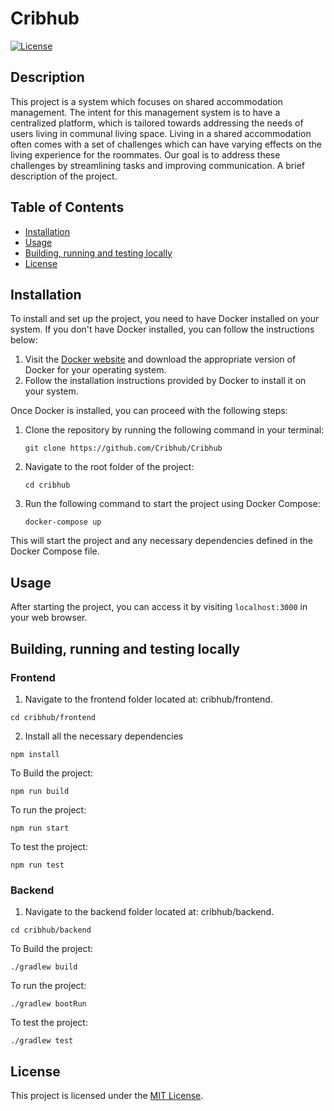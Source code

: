 # Cribhub

[![License](https://img.shields.io/badge/license-MIT-blue.svg)](LICENSE)

## Description

This project is a system which focuses on shared accommodation management. The intent for this management system is to have a centralized platform, which is tailored towards addressing the needs of users living in communal living space. Living in a shared accommodation often comes with a set of challenges which can have varying effects on the living experience for the roommates. Our goal is to address these challenges by streamlining tasks and improving communication. 
A brief description of the project.

## Table of Contents

- [Installation](#installation)
- [Usage](#usage)
- [Building, running and testing locally](#building-running-and-testing-locally)
- [License](#license)

## Installation

To install and set up the project, you need to have Docker installed on your system. If you don't have Docker installed, you can follow the instructions below:

1. Visit the [Docker website](https://www.docker.com/get-started) and download the appropriate version of Docker for your operating system.
2. Follow the installation instructions provided by Docker to install it on your system.

Once Docker is installed, you can proceed with the following steps:

1. Clone the repository by running the following command in your terminal:
    ```
    git clone https://github.com/Cribhub/Cribhub
    ```

2. Navigate to the root folder of the project:
    ```
    cd cribhub
    ```

3. Run the following command to start the project using Docker Compose:
    ```
    docker-compose up
    ```

This will start the project and any necessary dependencies defined in the Docker Compose file.

## Usage

After starting the project, you can access it by visiting `localhost:3000` in your web browser.

## Building, running and testing locally

### Frontend

1. Navigate to the frontend folder located at: cribhub/frontend.
```
cd cribhub/frontend
```

2. Install all the necessary dependencies
```
npm install
```

To Build the project:
```
npm run build
```

To run the project:
```
npm run start
```

To test the project:
```
npm run test
```

### Backend

1. Navigate to the backend folder located at: cribhub/backend.
```
cd cribhub/backend
```

To Build the project:
```
./gradlew build
```

To run the project:
```
./gradlew bootRun
```

To test the project:
```
./gradlew test
```

## License

This project is licensed under the [MIT License](LICENSE).